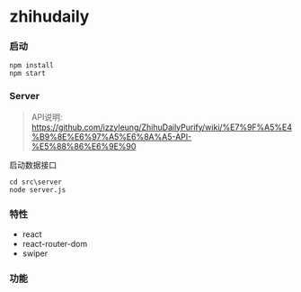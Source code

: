 # zhihudaily

### 启动
```
npm install
npm start
```

### Server
> API说明: https://github.com/izzyleung/ZhihuDailyPurify/wiki/%E7%9F%A5%E4%B9%8E%E6%97%A5%E6%8A%A5-API-%E5%88%86%E6%9E%90

启动数据接口
```
cd src\server
node server.js
```

### 特性
* react
* react-router-dom
* swiper

### 功能